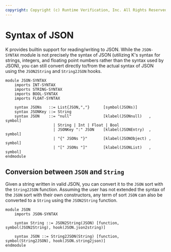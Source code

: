 ```yaml
---
copyright: Copyright (c) Runtime Verification, Inc. All Rights Reserved.
---
```


Syntax of JSON
==============

K provides builtin support for reading/writing to JSON. While the `JSON-SYNTAX`
module is not precisely the syntax of JSON (utilizing K's syntax for strings,
integers, and floating point numbers rather than the syntax used by JSON),
you can still convert directly to/from the actual syntax of JSON using
the `JSON2String` and `String2JSON` hooks.

```k
module JSON-SYNTAX
    imports INT-SYNTAX
    imports STRING-SYNTAX
    imports BOOL-SYNTAX
    imports FLOAT-SYNTAX

    syntax JSONs   ::= List{JSON,","}      [symbol(JSONs)]
    syntax JSONKey ::= String
    syntax JSON    ::= "null"              [klabel(JSONnull)   , symbol]
                     | String | Int | Float | Bool
                     | JSONKey ":" JSON    [klabel(JSONEntry)  , symbol]
                     | "{" JSONs "}"       [klabel(JSONObject) , symbol]
                     | "[" JSONs "]"       [klabel(JSONList)   , symbol]
endmodule
```

Conversion between `JSON` and `String`
--------------------------------------

Given a string written in valid JSON, you can convert it to the `JSON`
sort with the `String2JSON` function. Assuming the user has not extended
the syntax of the `JSON` sort with their own constructors, any term of sort
`JSON` can also be converted to a `String` using the `JSON2String` function.

```k
module JSON
    imports JSON-SYNTAX

    syntax String ::= JSON2String(JSON) [function, symbol(JSON2String), hook(JSON.json2string)]

    syntax JSON ::= String2JSON(String) [function, symbol(String2JSON), hook(JSON.string2json)]
endmodule
```
